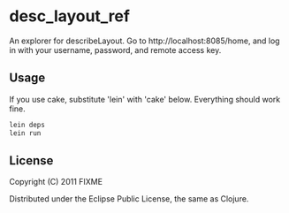 # desc_layout_ref

An explorer for describeLayout.  Go to http://localhost:8085/home, and log in with your username, password, and remote access key.  

## Usage

If you use cake, substitute 'lein' with 'cake' below. Everything should work fine.

```bash
lein deps
lein run
```

## License

Copyright (C) 2011 FIXME

Distributed under the Eclipse Public License, the same as Clojure.

